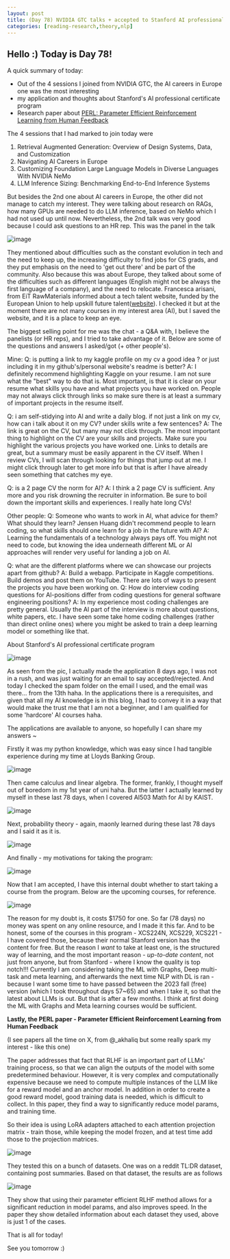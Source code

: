 ```yaml
---
layout: post
title: (Day 78) NVIDIA GTC talks + accepted to Stanford AI professional certificate + PERL
categories: [reading-research,theory,nlp]
---
```


## Hello :) Today is Day 78!
A quick summary of today:
* Out of the 4 sessions I joined from NVIDIA GTC, the AI careers in Europe one was the most interesting
* my application and thoughts about Stanford's AI professional certificate program 
* Research paper about [PERL: Parameter Efficient Reinforcement Learning from Human Feedback](https://arxiv.org/abs/2403.10704)

The 4 sessions that I had marked to join today were
1. Retrieval Augmented Generation: Overview of Design Systems, Data, and Customization
2. Navigating AI Careers in Europe
3. Customizing Foundation Large Language Models in Diverse Languages With NVIDIA NeMo
4. LLM Inference Sizing: Benchmarking End-to-End Inference Systems

But besides the 2nd one about AI careers in Europe, the other did not manage to catch my interest. They were talking about research on RAGs, how many GPUs are needed to do LLM inference, based on NeMo which I had not used up until now. Nevertheless, the 2nd talk was very good because I could ask questions to an HR rep.
This was the panel in the talk

![image](https://github.com/user-attachments/assets/80354303-09a6-424a-862a-4c27d71eb483)

They mentioned about difficulties such as the constant evolution in tech and the need to keep up, the increasing difficulty to find jobs for CS grads, and they put emphasis on the need to 'get out there' and be part of the community. Also because this was about Europe, they talked about some of the difficulties such as different languages (English might not be always the first language of a company), and the need to relocate. 
Francesca arisani, from EiT RawMaterials informed about a tech talent website, funded by the European Union to help upskill future talent([website](https://www.eitdeeptechtalent.eu/courses/#%7Ctemplate_layout_7763c213fcc8464f357d79ad97c13878=no_image%7Ct.course_delivery_7763c213fcc8464f357d79ad97c13878=65)). I checked it but at the moment there are not many courses in my interest area (AI), but I saved the website, and it is a place to keep an eye. 

The biggest selling point for me was the chat - a Q&A with, I believe the panelists (or HR reps), and I tried to take advantage of it. Below are some of the questions and answers I asked/got (+ other people's).

Mine:
Q: is putting a link to my kaggle profile on my cv a good idea ? or just including it in my github's/personal website's readme is better?
A: I definitely recommend highlighting Kaggle on your resume. I am not sure what the "best" way to do that is. Most important, is that it is clear on your resume what skills you have and what projects you have worked on. People may not always click through links so make sure there is at least a summary of important projects in the resume itself.

Q: i am self-stidying into Al and write a daily blog. if not just a link on my cv, how can i talk about it on my CV? under skills write a few sentences?
A: The link is great on the CV, but many may not click through. The most important thing to highlight on the CV are your skills and projects. Make sure you highlight the various projects you have worked one. Links to details are great, but a summary must be easily apparent in the CV itself. When I review CVs, I will scan through looking for things that jump out at me. I might click through later to get more info but that is after I have already seen something that catches my eye.

Q: is a 2 page CV the norm for AI?
A: I think a 2 page CV is sufficient. Any more and you risk drowning the recruiter in information. Be sure to boil down the important skills and experiences. I really hate long CVs!

Other people:
Q: Someone who wants to work in AI, what advice for them? What should they learn? Jensen Huang didn't recommend people to learn coding, so what skills should one learn for a job in the future with AI?
A: Learning the fundamentals of a technology always pays off. You might not need to code, but knowing the idea underneath different ML or AI approaches will render very useful for landing a job on AI.

Q: what are the different platforms where we can showcase our projects apart from github?
A: Build a webapp. Participate in Kaggle competitions. Build demos and post them on YouTube. There are lots of ways to present the projects you have been working on.
 Q: How do interview coding questions for Al-positions differ from coding questions for general software engineering positions?
A: In my experience most coding challenges are pretty general. Usually the Al part of the interview is more about questions, white papers, etc. I have seen some take home coding challenges (rather than direct online ones) where you might be asked to train a deep learning model or something like that.


About Stanford's AI professional certificate program

![image](https://github.com/user-attachments/assets/e471e53a-54f1-45c0-923e-056f84745222)

As seen from the pic, I actually made the application 8 days ago, I was not in a rush, and was just waiting for an email to say accepted/rejected. And today I checked the spam folder on the email I used, and the email was there... from the 13th haha. 
In the applications there is a rerequisites, and given that all my AI knowledge is in this blog, I had to convey it in a way that would make the trust me that I am not a beginner, and I am qualified for some 'hardcore' AI courses haha. 

The applications are available to anyone, so hopefully I can share my answers ~

Firstly it was my python knowledge, which was easy since I had tangible experience during my time at Lloyds Banking Group.

![image](https://github.com/user-attachments/assets/7314d8dd-8709-4e1c-b7fc-6bf5d8bfb244)

Then came calculus and linear algebra. The former, frankly, I thought myself out of boredom in my 1st year of uni haha. But the latter I actually learned by myself in these last 78 days, when I covered AI503 Math for AI by KAIST.

![image](https://github.com/user-attachments/assets/a5d43ad0-36c4-49a3-9907-6e39bee63963)

Next, probability theory - again, maonly learned during these last 78 days and I said it as it is.

![image](https://github.com/user-attachments/assets/f6089318-b8a8-4be2-a72b-7f22dd5f2d1c)

And finally - my motivations for taking the program:

![image](https://github.com/user-attachments/assets/f44d4a17-3882-43b0-8ec9-b3fac3ecc4d2)

Now that I am accepted, I have this internal doubt whether to start taking a course from the program.
Below are the upcoming courses, for reference. 

![image](https://github.com/user-attachments/assets/14aa66d4-dc54-4c29-98ac-170bba9db780)

The reason for my doubt is, it costs $1750 for one. So far (78 days) no money was spent on any online resource, and I made it this far. And to be honest, some of the courses in this program - XCS224N, XCS229, XCS221 - I have covered those, because their normal Stanford version has the content for free. But the reason I *want* to take at least one, is the structured way of learning, and the most important reason - *up-to-date content*, not just from anyone, but from Stanford - where I know the quality is top notch!!! Currently I am considering taking the ML with Graphs, Deep multi-task and meta learning, and afterwards the next time NLP with DL is ran - because I want some time to have passed between the 2023 fall (free) version (which I took throughout days 57~65) and when I take it, so that the latest about LLMs is out. But that is after a few months. I think at first doing the ML with Graphs and Meta learning courses would be sufficient. 

**Lastly, the PERL paper - Parameter Efficient Reinforcement Learning from Human Feedback**

(I see papers all the time on X, from @_akhaliq but some really spark my interest - like this one)

The paper addresses that fact that RLHF is an important part of LLMs' training process, so that we can align the outputs of the model with some predetermined behaviour. However, it is very complex and computationally expensive because we need to compute multiple instances of the LLM like for a reward model and an anchor model. In addition in order to create a good reward model, good training data is needed, which is difficult to collect. In this paper, they find a way to significantly reduce model params, and training time.

So their idea is using LoRA adapters attached to each attention projection matrix - train those, while keeping the model frozen, and at test time add those to the projection matrices.

![image](https://github.com/user-attachments/assets/0134aea3-9bf5-48be-ace1-cc361b34f7f6)

They tested this on a bunch of datasets. One was on a reddit TL:DR dataset, containing post summaries. Based on that dataset, the results are as follows

![image](https://github.com/user-attachments/assets/146ca815-5113-47c7-84a1-c7a7e5b9b331)

They show that using their parameter efficient RLHF method allows for a significant reduction in model params, and also improves speed.
In the paper they show detailed information about each dataset they used, above is just 1 of the cases.




That is all for today!

See you tomorrow :)
